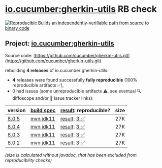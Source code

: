 [io.cucumber:gherkin-utils](https://central.sonatype.com/artifact/io.cucumber/gherkin-utils/versions) RB check
=======

[![Reproducible Builds](https://reproducible-builds.org/images/logos/rb.svg) an independently-verifiable path from source to binary code](https://reproducible-builds.org/)

## Project: [io.cucumber:gherkin-utils](https://central.sonatype.com/artifact/io.cucumber/gherkin-utils/versions)

Source code: [https://github.com/cucumber/gherkin-utils.git](https://github.com/cucumber/gherkin-utils.git)

rebuilding **4 releases** of io.cucumber:gherkin-utils:
- **4** releases were found successfully **fully reproducible** (100% reproducible artifacts :white_check_mark:),
- 0 had issues (some unreproducible artifacts :warning:, see eventual :mag: diffoscope and/or :memo: issue tracker links):

| version | [build spec](/BUILDSPEC.md) | [result](https://reproducible-builds.org/docs/jvm/): reproducible? | size |
| -- | --------- | ------ | -- |
| [8.0.5](https://central.sonatype.com/artifact/io.cucumber/gherkin-utils/8.0.5/pom) | [mvn jdk11](gherkin-utils-8.0.5.buildspec) | [result](gherkin-utils-8.0.5.buildinfo): [3 :white_check_mark: ](gherkin-utils-8.0.5.buildcompare) | 27K |
| [8.0.4](https://central.sonatype.com/artifact/io.cucumber/gherkin-utils/8.0.4/pom) | [mvn jdk11](gherkin-utils-8.0.4.buildspec) | [result](gherkin-utils-8.0.4.buildinfo): [3 :white_check_mark: ](gherkin-utils-8.0.4.buildcompare) | 27K |
| [8.0.3](https://central.sonatype.com/artifact/io.cucumber/gherkin-utils/8.0.3/pom) | [mvn jdk11](gherkin-utils-8.0.3.buildspec) | [result](gherkin-utils-8.0.3.buildinfo): [3 :white_check_mark: ](gherkin-utils-8.0.3.buildcompare) | 27K |
| [8.0.2](https://central.sonatype.com/artifact/io.cucumber/gherkin-utils/8.0.2/pom) | [mvn jdk11](gherkin-utils-8.0.2.buildspec) | [result](gherkin-utils-8.0.2.buildinfo): [3 :white_check_mark: ](gherkin-utils-8.0.2.buildcompare) | 27K |

<i>(size is calculated without javadoc, that has been excluded from reproducibility checks)</i>
